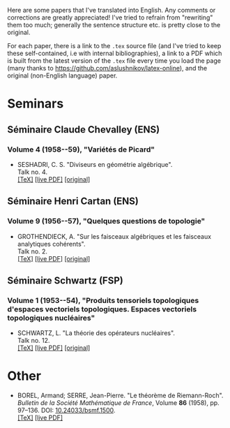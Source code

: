 Here are some papers that I've translated into English. Any comments or corrections are greatly appreciated! I've tried to refrain from "rewriting" them too much; generally the sentence structure etc. is pretty close to the original.

For each paper, there is a link to the `.tex` source file (and I've tried to keep these self-contained, i.e with internal bibliographies), a link to a PDF which is built from the latest version of the `.tex` file every time you load the page (many thanks to <https://github.com/aslushnikov/latex-online>), and the original (non-English language) paper.


# Seminars

## Séminaire Claude Chevalley (ENS)
### Volume 4 (1958--59), "Variétés de Picard"

<!---
- GABRIEL, Pierre. "Faisceaux quasi-cohérents".
  <br/>
  Talk no. 1.
  <br/>
  [[TeX]](https://github.com/thosgood/translations/tree/master/seminaire-claude-chevalley-4/1-quasi-coherent-sheaves.tex) [[live PDF]](https://latex.aslushnikov.com/compile?git=https%3A%2F%2Fgithub.com%2Fthosgood%2Ftranslations&target=seminaire-claude-chevalley-4%2F1-quasi-coherent-sheaves.tex&command=pdflatex&trackId=1596036033972) [[original]](http://www.numdam.org/item/SCC_1958-1959__4__A1_0/)
--->

<!---
- GABRIEL, Pierre. "Le théorème de Serre".
  <br/>
  Talk no. 2.
  <br/>
  [[TeX]](https://github.com/thosgood/translations/tree/master/seminaire-claude-chevalley-4/2-serre's-theorem.tex) [[live PDF]](https://latex.aslushnikov.com/compile?git=https%3A%2F%2Fgithub.com%2Fthosgood%2Ftranslations&target=seminaire-claude-chevalley-4%2F2-serre%27s-theorem.tex&command=pdflatex&trackId=1596035916115) [[original]](http://www.numdam.org/item/SCC_1958-1959__4__A2_0/)
--->


- SESHADRI, C. S. "Diviseurs en géométrie algébrique".
  <br/>
  Talk no. 4.
  <br/>
  [[TeX]](https://github.com/thosgood/translations/tree/master/seminaire-claude-chevalley-4/4-divisors-in-algebraic-geometry.tex) [[live PDF]](https://latex.aslushnikov.com/compile?git=https%3A%2F%2Fgithub.com%2Fthosgood%2Ftranslations&target=seminaire-claude-chevalley-4%2F4-divisors-in-algebraic-geometry.tex&command=pdflatex&trackId=1596027138553) [[original]](http://www.numdam.org/item/SCC_1958-1959__4__A4_0/)

## Séminaire Henri Cartan (ENS)
### Volume 9 (1956--57), "Quelques questions de topologie"

- GROTHENDIECK, A. "Sur les faisceaux algébriques et les faisceaux analytiques cohérents".
  <br/>
  Talk no. 2.
  <br/>
  [[TeX]](https://github.com/thosgood/translations/tree/master/seminaire-henri-cartan-9/2-coherent-algebraic-analytic-sheaves.tex) [[live PDF]](https://latex.aslushnikov.com/compile?git=https%3A%2F%2Fgithub.com%2Fthosgood%2Ftranslations&target=seminaire-henri-cartan-9%2F2-coherent-algebraic-analytic-sheaves.tex&command=pdflatex&trackId=1595524113730) [[original]](http://www.numdam.org/item/SHC_1956-1957__9__A2_0/)

## Séminaire Schwartz (FSP)
### Volume 1 (1953--54), "Produits tensoriels topologiques d'espaces vectoriels topologiques. Espaces vectoriels topologiques nucléaires"

- SCHWARTZ, L. "La théorie des opérateurs nucléaires".
  <br/>
  Talk no. 12.
  <br/>
  [[TeX]](https://github.com/thosgood/translations/tree/master/seminaire-schwartz-1/12-the-theory-of-nuclear-operators.tex) [[live PDF]](https://latex.aslushnikov.com/compile?git=https%3A%2F%2Fgithub.com%2Fthosgood%2Ftranslations&target=seminaire-schwartz-1%2F12-the-theory-of-nuclear-operators.tex&command=pdflatex&trackId=1595524106537) [[original]](http://www.numdam.org/item/SLS_1953-1954__1__A13_0/)

# Other

- BOREL, Armand; SERRE, Jean-Pierre. "Le théorème de Riemann-Roch". _Bulletin de la Société Mathématique de France_, Volume **86** (1958), pp. 97–136. DOI: [10.24033/bsmf.1500](https://www.doi.org/10.24033/bsmf.1500).
  <br/>
  [[TeX]](https://github.com/thosgood/translations/tree/master/bsmf-86/the-riemann-roch-theorem.tex) [[live PDF]](https://latex.aslushnikov.com/compile?git=https%3A%2F%2Fgithub.com%2Fthosgood%2Ftranslations&target=bsmf-86%2Fthe-riemann-roch-theorem.tex&command=pdflatex&trackId=1595524110173)
  
<!---
- [ ] GROTHENDIECK, Alexander. "La théorie des classes de Chern". _Bulletin de la Société Mathématique de France_, Volume **86** (1958) , pp. 137-154. DOI: [10.24033/bsmf.1501](https://www.doi.org/10.24033/bsmf.1501).
  <br/>
  [[TeX]](https://github.com/thosgood/translations/tree/master/bsmf-86/the-theory-of-chern-classes.tex)
--->

<!---
- [ ] HILBERT, D. "Ueber die Darstellung definiter Formen als Summen von Formenquadraten". _Mathematische Annalen_, Volume **32** (1888), pp. 342–350. <http://eudml.org/doc/157385>.
  <br/>
  [[TeX]](https://github.com/thosgood/translations/tree/master/ma-32/sum-of-squares.tex)
--->

<!---
- [ ] DELIGNE, P. _Equations Différentielles à Points Singuliers Réguliers._ Springer-Verlag, Lecture Notes in Mathematics **163** (1970). <https://publications.ias.edu/node/355>
  <br/>
  [[TeX]](https://github.com/thosgood/translations/tree/master/lnm-163/)
--->

<!---
- [ ] GRAUERT, H. "Über Modifikationen und exzeptionelle analytische Mengen". _Math. Ann._, Volume **146** (1962), pp. 331--368. <http://eudml.org/doc/160940>
  <br/>
  [[TeX]](https://github.com/thosgood/translations/tree/master/ma-146/exceptional-analytic-sets.tex)
--->
